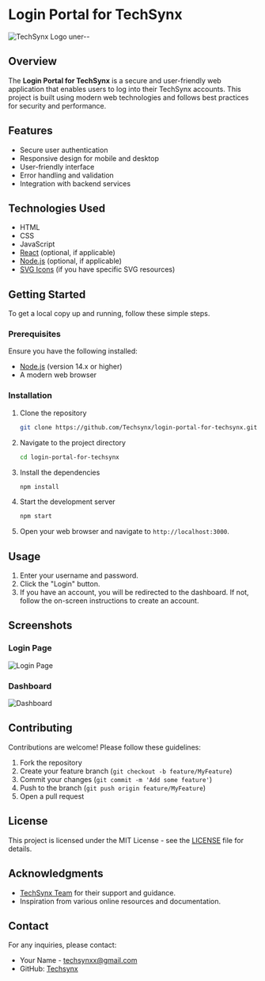

# Login Portal for TechSynx

![TechSynx Logo uner--](path/to/logo.svg)

## Overview

The **Login Portal for TechSynx** is a secure and user-friendly web application that enables users to log into their TechSynx accounts. This project is built using modern web technologies and follows best practices for security and performance. 

## Features

- Secure user authentication
- Responsive design for mobile and desktop
- User-friendly interface
- Error handling and validation
- Integration with backend services

## Technologies Used

- HTML
- CSS
- JavaScript
- [React](https://reactjs.org/) (optional, if applicable)
- [Node.js](https://nodejs.org/) (optional, if applicable)
- [SVG Icons](https://www.example.com) (if you have specific SVG resources)

## Getting Started

To get a local copy up and running, follow these simple steps.

### Prerequisites

Ensure you have the following installed:

- [Node.js](https://nodejs.org/) (version 14.x or higher)
- A modern web browser

### Installation

1. Clone the repository
    ```bash
    git clone https://github.com/Techsynx/login-portal-for-techsynx.git
    ```

2. Navigate to the project directory
    ```bash
    cd login-portal-for-techsynx
    ```

3. Install the dependencies
    ```bash
    npm install
    ```

4. Start the development server
    ```bash
    npm start
    ```

5. Open your web browser and navigate to `http://localhost:3000`.

## Usage

1. Enter your username and password.
2. Click the "Login" button.
3. If you have an account, you will be redirected to the dashboard. If not, follow the on-screen instructions to create an account.

## Screenshots

### Login Page

![Login Page](path/to/login-screen.svg)

### Dashboard

![Dashboard](path/to/dashboard.svg)

## Contributing

Contributions are welcome! Please follow these guidelines:

1. Fork the repository
2. Create your feature branch (`git checkout -b feature/MyFeature`)
3. Commit your changes (`git commit -m 'Add some feature'`)
4. Push to the branch (`git push origin feature/MyFeature`)
5. Open a pull request

## License

This project is licensed under the MIT License - see the [LICENSE](LICENSE) file for details.

## Acknowledgments

- [TechSynx Team](https://www.techsynx.org) for their support and guidance.
- Inspiration from various online resources and documentation.

## Contact

For any inquiries, please contact:

- Your Name - [techsynxx@gmail.com](mailto:your.techsynxx@gmail.com)
- GitHub: [Techsynx](https://github.com/Techsynx)

```

